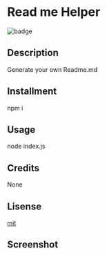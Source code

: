 
  # Read me Helper
  
  ![badge](https://img.shields.io/badge/license-mit-blue)

    

  ## Description

  Generate your own Readme.md

  ## Installment

  npm i 

  ## Usage

  node index.js

  ## Credits

  None

  ## Lisense

  [mit](https://choosealicense.com/licenses/mit)

  ## Screenshot

  